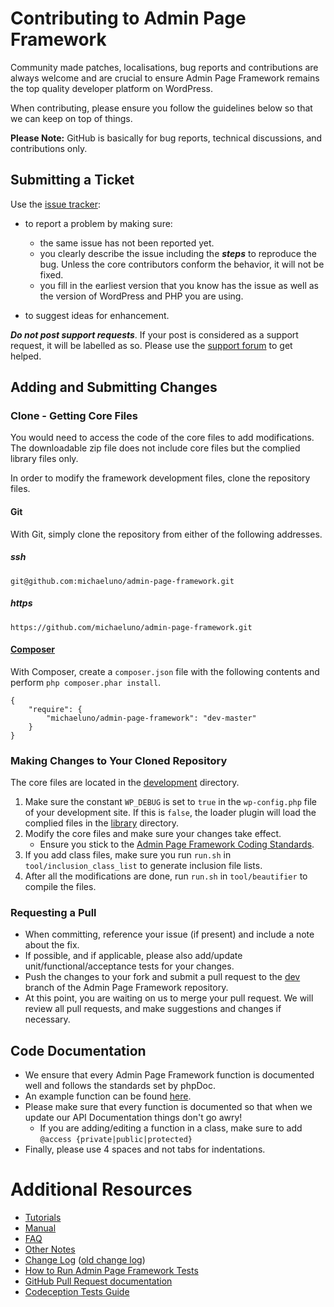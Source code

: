 # Contributing to Admin Page Framework

Community made patches, localisations, bug reports and contributions are always welcome and are crucial to ensure Admin Page Framework remains the top quality developer platform on WordPress.

When contributing, please ensure you follow the guidelines below so that we can keep on top of things.

__Please Note:__ GitHub is basically for bug reports, technical discussions, and contributions only.

## Submitting a Ticket

Use the [issue tracker](https://github.com/michaeluno/admin-page-framework/issues):

- to report a problem by making sure:
    - the same issue has not been reported yet.
    - you clearly describe the issue including the ***steps*** to reproduce the bug. Unless the core contributors conform the behavior, it will not be fixed.
    - you fill in the earliest version that you know has the issue as well as the version of WordPress and PHP you are using.

- to suggest ideas for enhancement.

***Do not post support requests***. If your post is considered as a support request, it will be labelled as so. Please use the [support forum](https://wordpress.org/support/plugin/admin-page-framework) to get helped.

## Adding and Submitting Changes

### Clone - Getting Core Files 

You would need to access the code of the core files to add modifications. The downloadable zip file does not include core files but the complied library files only.

In order to modify the framework development files, clone the repository files. 

#### Git
With Git, simply clone the repository from either of the following addresses.

##### ssh
```
git@github.com:michaeluno/admin-page-framework.git
```

##### https
```
https://github.com/michaeluno/admin-page-framework.git
```
    
#### [Composer](https://getcomposer.org/)
With Composer, create a `composer.json` file with the following contents and perform `php composer.phar install`.

```
{
    "require": {
        "michaeluno/admin-page-framework": "dev-master"
    }
}
```

### Making Changes to Your Cloned Repository

The core files are located in the [development](../development) directory. 

1. Make sure the constant `WP_DEBUG` is set to `true` in the `wp-config.php` file of your development site. If this is `false`, the loader plugin will load the complied files in the [library](../library) directory.
2. Modify the core files and make sure your changes take effect.
    - Ensure you stick to the [Admin Page Framework Coding Standards](./coding_standard.md).
3. If you add class files, make sure you run `run.sh` in `tool/inclusion_class_list` to generate inclusion file lists.
4. After all the modifications are done, run `run.sh` in `tool/beautifier` to compile the files.
  
### Requesting a Pull

- When committing, reference your issue (if present) and include a note about the fix.
- If possible, and if applicable, please also add/update unit/functional/acceptance tests for your changes.
- Push the changes to your fork and submit a pull request to the [dev](https://github.com/michaeluno/admin-page-framework/tree/dev) branch of the Admin Page Framework repository.
- At this point, you are waiting on us to merge your pull request. We will review all pull requests, and make suggestions and changes if necessary.

## Code Documentation

* We ensure that every Admin Page Framework function is documented well and follows the standards set by phpDoc.
* An example function can be found [here](https://gist.github.com/sunnyratilal/5308969).
* Please make sure that every function is documented so that when we update our API Documentation things don't go awry!
	* If you are adding/editing a function in a class, make sure to add `@access {private|public|protected}`
* Finally, please use 4 spaces and not tabs for indentations.

# Additional Resources
- [Tutorials](https://admin-page-framework.michaeluno.jp/tutorials/)
- [Manual](https://admin-page-framework.michaeluno.jp/en/v3/package-AdminPageFramework.html)
- [FAQ](httpss://wordpress.org/plugins/admin-page-framework/faq/)
- [Other Notes](https://wordpress.org/plugins/admin-page-framework/other_notes/)
- [Change Log](https://wordpress.org/plugins/admin-page-framework/changelog/) ([old change log](../changelog.md))
- [How to Run Admin Page Framework Tests](../test/readme.md)
- [GitHub Pull Request documentation](https://help.github.com/send-pull-requests/)
- [Codeception Tests Guide](https://codeception.com/docs/02-GettingStarted)
